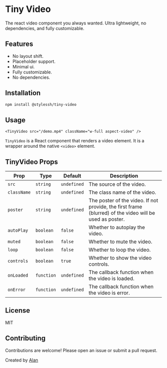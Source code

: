 # Tiny Video

The react video component you always wanted. Ultra lightweight, no dependencies, and fully customizable.

## Features

- No layout shift.
- Placeholder support.
- Minimal ui.
- Fully customizable.
- No dependencies.

## Installation

```sh
npm install @stylessh/tiny-video
```

## Usage

```tsx
<TinyVideo src="/demo.mp4" className="w-full aspect-video" />
```

`TinyVideo` is a React component that renders a video element. It is a wrapper around the native `<video>` element.

## TinyVideo Props

| Prop        | Type       | Default     | Description                                                                                             |
| ----------- | ---------- | ----------- | ------------------------------------------------------------------------------------------------------- |
| `src`       | `string`   | `undefined` | The source of the video.                                                                                |
| `className` | `string`   | `undefined` | The class name of the video.                                                                            |
| `poster`    | `string`   | `undefined` | The poster of the video. If not provide, the first frame (blurred) of the video will be used as poster. |
| `autoPlay`  | `boolean`  | `false`     | Whether to autoplay the video.                                                                          |
| `muted`     | `boolean`  | `false`     | Whether to mute the video.                                                                              |
| `loop`      | `boolean`  | `false`     | Whether to loop the video.                                                                              |
| `controls`  | `boolean`  | `true`      | Whether to show the video controls.                                                                     |
| `onLoaded`  | `function` | `undefined` | The callback function when the video is loaded.                                                         |
| `onError`   | `function` | `undefined` | The callback function when the video is error.                                                          |

## License

MIT

## Contributing

Contributions are welcome! Please open an issue or submit a pull request.

Created by [Alan](https://github.com/stylessh)
